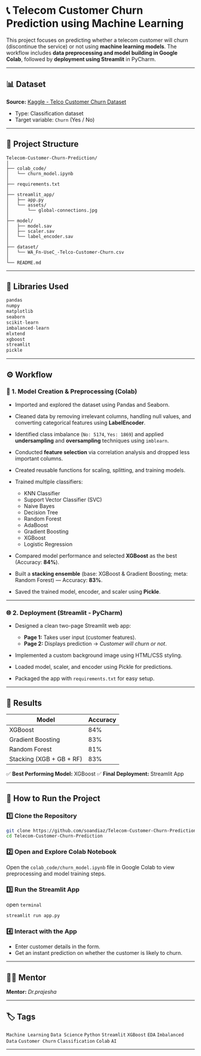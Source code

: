 # 📞 Telecom Customer Churn Prediction using Machine Learning

This project focuses on predicting whether a telecom customer will churn (discontinue the service) or not using **machine learning models**.
The workflow includes **data preprocessing and model building in Google Colab**, followed by **deployment using Streamlit** in PyCharm.

---

## 📊 **Dataset**

**Source:** [Kaggle - Telco Customer Churn Dataset](https://www.kaggle.com/datasets/blastchar/telco-customer-churn/data)

* Type: Classification dataset
* Target variable: `Churn` (Yes / No)

---

## 🧱 **Project Structure**

```
Telecom-Customer-Churn-Prediction/
│
├── colab_code/                 
│   └── churn_model.ipynb     
│
├── requirements.txt
│
├── streamlit_app/          
│   ├── app.py           
│   └── assets/
│       └── global-connections.jpg
│
├── model/                        
│   ├── model.sav             
│   ├── scaler.sav                
│   └── label_encoder.sav               
│
├── dataset/                      
│   └── WA_Fn-UseC_-Telco-Customer-Churn.csv
│
└── README.md                   
```

---

## 🧰 **Libraries Used**

```python
pandas
numpy
matplotlib
seaborn
scikit-learn
imbalanced-learn
mlxtend
xgboost
streamlit
pickle
```

---

## ⚙️ **Workflow**

### 🧪 1. Model Creation & Preprocessing (Colab)

* Imported and explored the dataset using Pandas and Seaborn.
* Cleaned data by removing irrelevant columns, handling null values, and converting categorical features using **LabelEncoder**.
* Identified class imbalance (`No: 5174`, `Yes: 1869`) and applied **undersampling** and **oversampling** techniques using `imblearn`.
* Conducted **feature selection** via correlation analysis and dropped less important columns.
* Created reusable functions for scaling, splitting, and training models.
* Trained multiple classifiers:

  * KNN Classifier
  * Support Vector Classifier (SVC)
  * Naive Bayes
  * Decision Tree
  * Random Forest
  * AdaBoost
  * Gradient Boosting
  * XGBoost
  * Logistic Regression
* Compared model performance and selected **XGBoost** as the best (Accuracy: **84%**).
* Built a **stacking ensemble** (base: XGBoost & Gradient Boosting; meta: Random Forest) — Accuracy: **83%**.
* Saved the trained model, encoder, and scaler using **Pickle**.

---

### 🌐 2. Deployment (Streamlit - PyCharm)

* Designed a clean two-page Streamlit web app:

  * **Page 1:** Takes user input (customer features).
  * **Page 2:** Displays prediction → *Customer will churn or not*.
* Implemented a custom background image using HTML/CSS styling.
* Loaded model, scaler, and encoder using Pickle for predictions.
* Packaged the app with `requirements.txt` for easy setup.

---

## 🧾 **Results**

| Model                    | Accuracy |
| ------------------------ | -------- |
| XGBoost                  | 84%      |
| Gradient Boosting        | 83%      |
| Random Forest            | 81%      |
| Stacking (XGB + GB + RF) | 83%      |

✅ **Best Performing Model:** XGBoost
✅ **Final Deployment:** Streamlit App

---

## 🚀 **How to Run the Project**

### **1️⃣ Clone the Repository**

```bash
git clone https://github.com/soandiaz/Telecom-Customer-Churn-Prediction.git
cd Telecom-Customer-Churn-Prediction
```

### **2️⃣ Open and Explore Colab Notebook**

Open the `colab_code/churn_model.ipynb` file in Google Colab to view preprocessing and model training steps.

### **3️⃣ Run the Streamlit App**
open `terminal`
```bash
streamlit run app.py
```

### **4️⃣ Interact with the App**

* Enter customer details in the form.
* Get an instant prediction on whether the customer is likely to churn.

---

## 🧑‍🏫 **Mentor**

**Mentor:** *Dr.prajesha*

---

## 🏷️ **Tags**

`Machine Learning` `Data Science` `Python` `Streamlit` `XGBoost` `EDA` `Imbalanced Data` `Customer Churn` `Classification` `Colab` `AI`

---
